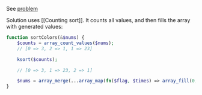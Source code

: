 See [problem](https://leetcode.com/problems/sort-colors/description/?envType=daily-question&envId=2025-05-17)

Solution uses [[Counting sort]]. It counts all values, and then fills the array with generated values:
 
```php
function sortColors(&$nums) {
    $counts = array_count_values($nums);
    // [0 => 3, 2 => 1, 1 => 23]

    ksort($counts);

    // [0 => 3, 1 => 23, 2 => 1]

    $nums = array_merge(...array_map(fn($flag, $times) => array_fill(0, $times, $flag), array_keys($counts), $counts));
}
```